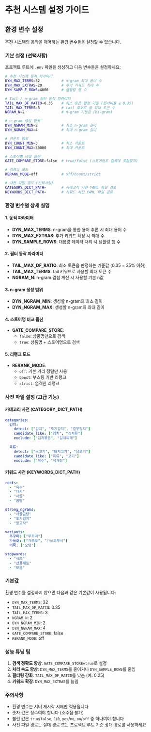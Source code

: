 # 추천 시스템 설정 가이드

## 환경 변수 설정

추천 시스템의 동작을 제어하는 환경 변수들을 설정할 수 있습니다.

### 기본 설정 (선택사항)

프로젝트 루트에 `.env` 파일을 생성하고 다음 변수들을 설정하세요:

```bash
# 추천 시스템 동적 파라미터
DYN_MAX_TERMS=32          # n-gram 최대 용어 수
DYN_MAX_EXTRAS=20         # 추가 키워드 최대 수
DYN_SAMPLE_ROWS=4000      # 샘플링 행 수

# Tail / n-gram 필터 동작 파라미터
TAIL_MAX_DF_RATIO=0.35    # 희소 토큰 판정 기준 (문서비율 ≤ 0.35)
TAIL_MAX_TERMS=3          # tail 후보로 쓸 최대 토큰 수
NGRAM_N=2                 # n-gram 기본값 (bi-gram)

# n-gram 생성 범위
DYN_NGRAM_MIN=2           # 최소 n-gram 길이
DYN_NGRAM_MAX=4           # 최대 n-gram 길이

# 카운트 범위
DYN_COUNT_MIN=3           # 최소 카운트
DYN_COUNT_MAX=30000       # 최대 카운트

# 스토어명 비교 옵션
GATE_COMPARE_STORE=false  # true/false (스토어명도 검색에 포함할지)

# 리랭크 모드
RERANK_MODE=off           # off/boost/strict

# 사전 파일 경로 (선택사항)
CATEGORY_DICT_PATH=       # 카테고리 사전 YAML 파일 경로
KEYWORDS_DICT_PATH=       # 키워드 사전 YAML 파일 경로
```

### 환경 변수별 상세 설명

#### 1. 동적 파라미터
- **DYN_MAX_TERMS**: n-gram을 통한 용어 추론 시 최대 용어 수
- **DYN_MAX_EXTRAS**: 추가 키워드 확장 시 최대 수
- **DYN_SAMPLE_ROWS**: 대용량 데이터 처리 시 샘플링 행 수

#### 2. 필터 동작 파라미터
- **TAIL_MAX_DF_RATIO**: 희소 토큰을 판정하는 기준값 (0.35 = 35% 이하)
- **TAIL_MAX_TERMS**: tail 키워드로 사용할 최대 토큰 수
- **NGRAM_N**: n-gram 겹침 계산 시 사용할 기본 n값

#### 3. n-gram 생성 범위
- **DYN_NGRAM_MIN**: 생성할 n-gram의 최소 길이
- **DYN_NGRAM_MAX**: 생성할 n-gram의 최대 길이

#### 4. 스토어명 비교 옵션
- **GATE_COMPARE_STORE**: 
  - `false`: 상품명만으로 검색
  - `true`: 상품명 + 스토어명으로 검색

#### 5. 리랭크 모드
- **RERANK_MODE**:
  - `off`: 기본 거리 정렬만 사용
  - `boost`: 부스팅 기반 리랭크
  - `strict`: 엄격한 리랭크

### 사전 파일 설정 (고급 기능)

#### 카테고리 사전 (CATEGORY_DICT_PATH)

```yaml
categories:
  김치:
    detect: ["김치", "포기김치", "열무김치"]
    candidate_like: ["김치", "김치류"]
    exclude: ["김치볶음", "김치찌개"]
  
  육류:
    detect: ["소고기", "돼지고기", "닭고기"]
    candidate_like: ["육류", "고기"]
    exclude: ["육수", "육개장"]
```

#### 키워드 사전 (KEYWORDS_DICT_PATH)

```yaml
roots:
  - "육수"
  - "다시"
  - "사골"
  - "곰탕"

strong_ngrams:
  - "사골곰탕"
  - "포기김치"
  - "왕교자"

variants:
  주꾸미: ["쭈꾸미"]
  가쓰오: ["가츠오", "가쓰오부시"]
  어묵: ["오뎅"]

stopwords:
  - "세트"
  - "선물세트"
  - "모음"
```

### 기본값

환경 변수를 설정하지 않으면 다음과 같은 기본값이 사용됩니다:

- `DYN_MAX_TERMS`: 32
- `TAIL_MAX_DF_RATIO`: 0.35
- `TAIL_MAX_TERMS`: 3
- `NGRAM_N`: 2
- `DYN_NGRAM_MIN`: 2
- `DYN_NGRAM_MAX`: 4
- `GATE_COMPARE_STORE`: false
- `RERANK_MODE`: off

### 성능 튜닝 팁

1. **검색 정확도 향상**: `GATE_COMPARE_STORE=true`로 설정
2. **처리 속도 향상**: `DYN_MAX_TERMS`를 줄이거나 `DYN_SAMPLE_ROWS`를 줄임
3. **필터링 강화**: `TAIL_MAX_DF_RATIO`를 낮춤 (예: 0.25)
4. **키워드 확장**: `DYN_MAX_EXTRAS`를 늘림

### 주의사항

- 환경 변수는 서버 재시작 시에만 적용됩니다
- 숫자 값은 정수여야 합니다 (소수점 불가)
- 불린 값은 `true`/`false`, `1`/`0`, `yes`/`no`, `on`/`off` 중 하나여야 합니다
- 사전 파일 경로는 절대 경로 또는 프로젝트 루트 기준 상대 경로를 사용하세요
